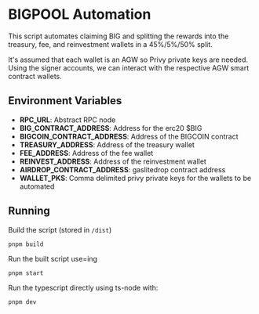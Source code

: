 # BIGPOOL Automation

This script automates claiming BIG and splitting the rewards into the treasury, fee, and reinvestment wallets in a 45%/5%/50% split.

It's assumed that each wallet is an AGW so Privy private keys are needed. Using the signer accounts, we can interact with the respective AGW smart contract wallets.

## Environment Variables

- **RPC_URL**: Abstract RPC node
- **BIG_CONTRACT_ADDRESS**: Address for the erc20 $BIG
- **BIGCOIN_CONTRACT_ADDRESS**: Address of the BIGCOIN contract
- **TREASURY_ADDRESS**: Address of the treasury wallet
- **FEE_ADDRESS**: Address of the fee wallet
- **REINVEST_ADDRESS**: Address of the reinvestment wallet
- **AIRDROP_CONTRACT_ADDRESS**: gaslitedrop contract address
- **WALLET_PKS**: Comma delimited privy private keys for the wallets to be automated

## Running

Build the script (stored in `/dist`)

`pnpm build`

Run the built script use=ing

`pnpm start`

Run the typescript directly using ts-node with:

`pnpm dev`
